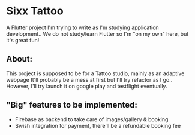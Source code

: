 # Sixx Tattoo

A Flutter project I'm trying to write as I'm studying application development..
We do not study/learn Flutter so I'm "on my own" here, but it's great fun!

## About:

This project is supposed to be for a Tattoo studio, mainly as an adaptive webpage
It'll probably be a mess at first but I'll try refactor as I go..
However, I'll try launch it on google play and testflight eventually.

## "Big" features to be implemented:

- Firebase as backend to take care of images/gallery & booking
- Swish integration for payment, there'll be a refundable booking fee

